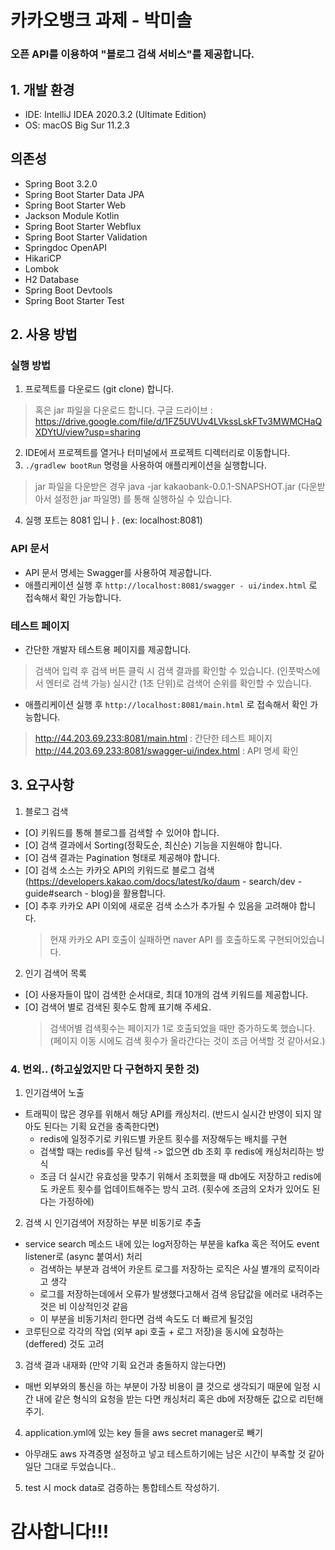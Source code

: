 

# 카카오뱅크 과제  -  박미솔
### 오픈 API를 이용하여 "블로그 검색 서비스"를 제공합니다.

## 1. 개발 환경
 -  IDE: IntelliJ IDEA 2020.3.2 (Ultimate Edition)
 -  OS: macOS Big Sur 11.2.3

## 의존성
 -  Spring Boot 3.2.0
 -  Spring Boot Starter Data JPA
 -  Spring Boot Starter Web
 -  Jackson Module Kotlin
 -  Spring Boot Starter Webflux
 -  Spring Boot Starter Validation
 -  Springdoc OpenAPI
 -  HikariCP
 -  Lombok
 -  H2 Database
 -  Spring Boot Devtools
 -  Spring Boot Starter Test

## 2. 사용 방법

### 실행 방법

1. 프로젝트를 다운로드 (git clone) 합니다.
> 혹은 jar 파일을 다운로드 합니다.
> 구글 드라이브 : https://drive.google.com/file/d/1FZ5UVUv4LVkssLskFTv3MWMCHaQXDYtU/view?usp=sharing

2. IDE에서 프로젝트를 열거나 터미널에서 프로젝트 디렉터리로 이동합니다.
3. `./gradlew bootRun` 명령을 사용하여 애플리케이션을 실행합니다.
> jar 파일을 다운받은 경우 java -jar kakaobank-0.0.1-SNAPSHOT.jar (다운받아서 설정한 jar 파일명) 를 통해 실행하실 수 있습니다.
4. 실행 포트는 8081 입니ㅏ. (ex: localhost:8081) 

### API 문서
 -  API 문서 명세는 Swagger를 사용하여 제공합니다.
 -  애플리케이션 실행 후 `http://localhost:8081/swagger - ui/index.html` 로 접속해서 확인 가능합니다.

### 테스트 페이지
 -  간단한 개발자 테스트용 페이지를 제공합니다.
> 검색어 입력 후 검색 버튼 클릭 시 검색 결과를 확인할 수 있습니다. (인풋박스에서 엔터로 검색 가능)
> 실시간 (1초 단위)로 검색어 순위를 확인할 수 있습니다.
 -  애플리케이션 실행 후 `http://localhost:8081/main.html` 로 접속해서 확인 가능합니다.
 > http://44.203.69.233:8081/main.html : 간단한 테스트 페이지
 > http://44.203.69.233:8081/swagger-ui/index.html : API 명세 확인

## 3. 요구사항
1. 블로그 검색
 - [O] 키워드를 통해 블로그를 검색할 수 있어야 합니다.
 - [O] 검색 결과에서 Sorting(정확도순, 최신순) 기능을 지원해야 합니다.
 - [O] 검색 결과는 Pagination 형태로 제공해야 합니다.
 - [O] 검색 소스는 카카오 API의 키워드로 블로그 검색(https://developers.kakao.com/docs/latest/ko/daum - search/dev - guide#search - blog)을 활용합니다.
 - [O] 추후 카카오 API 이외에 새로운 검색 소스가 추가될 수 있음을 고려해야 합니다.
   > 현재 카카오 API 호출이 실패하면 naver API 를 호출하도록 구현되어있습니다.

2. 인기 검색어 목록
 - [O] 사용자들이 많이 검색한 순서대로, 최대 10개의 검색 키워드를 제공합니다.
 - [O] 검색어 별로 검색된 횟수도 함께 표기해 주세요.
   > 검색어별 검색횟수는 페이지가 1로 호출되었을 때만 증가하도록 했습니다. (페이지 이동 시에도 검색 횟수가 올라간다는 것이 조금 어색할 것 같아서요.)

### 4. 번외.. (하고싶었지만 다 구현하지 못한 것)
1. 인기검색어 노출
 - 트래픽이 많은 경우를 위해서 해당 API를 캐싱처리. (반드시 실시간 반영이 되지 않아도 된다는 기획 요건을 충족한다면)
   - redis에 일정주기로 키워드별 카운트 횟수를 저장해두는 배치를 구현
   - 검색할 때는 redis를 우선 탐색 -> 없으면 db 조회 후 redis에 캐싱처리하는 방식
   - 조금 더 실시간 유효성을 맞추기 위해서 조회했을 때 db에도 저장하고 redis에도 카운트 횟수를 업데이트해주는 방식 고려. (횟수에 조금의 오차가 있어도 된다는 가정하에)
   
2. 검색 시 인기검색어 저장하는 부분 비동기로 추출
 - service search 메소드 내에 있는 log저장하는 부분을 kafka 혹은 적어도 event listener로 (async 붙여서) 처리
   - 검색하는 부분과 검색어 카운트 로그를 저장하는 로직은 사실 별개의 로직이라고 생각
   - 로그를 저장하는데에서 오류가 발생했다고해서 검색 응답값을 에러로 내려주는 것은 비 이상적인것 같음
   - 이 부분을 비동기처리 한다면 검색 속도도 더 빠르게 될것임
 - 코루틴으로 각각의 작업 (외부 api 호출 + 로그 저장)을 동시에 요청하는 (deffered) 것도 고려

3. 검색 결과 내재화 (만약 기획 요건과 충돌하지 않는다면)
 - 매번 외부와의 통신을 하는 부분이 가장 비용이 클 것으로 생각되기 때문에 일정 시간 내에 같은 형식의 요청을 받는 다면 캐싱처리 혹은 db에 저장해둔 값으로 리턴해주기.

4. application.yml에 있는 key 들을 aws secret manager로 빼기
 - 아무래도 aws 자격증명 설정하고 넣고 테스트하기에는 남은 시간이 부족할 것 같아 일단 그대로 두었습니다..

5. test 시 mock data로 검증하는 통합테스트 작성하기.


# 감사합니다!!!
